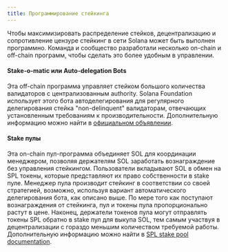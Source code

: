 ```yaml
---
title: Программирование стейкинга
---
```


Чтобы максимизировать распределение стейков, децентрализацию и сопротивление цензуре стейкинг в сети Solana может быть выполнен программно. Команда и сообщество разработали несколько on-chain и off-chain программ, чтобы сделать это более удобным в управлении.

#### Stake-o-matic или Auto-delegation Bots

Эта off-chain программа управляет стейком большого количества валидаторов с централизованным authority. Solana Foundation использует этого бота автоделегирования для регулярного делегирования стейка "non-delinquent" валидаторам, отвечающих установленным требованиям к производительности. Дополнительную информацию можно найти в [официальном объявлении](https://forums.solana.com/t/stake-o-matic-delegation-matching-program/790).

#### Stake пулы

Эта on-chain пул-программа объединяет SOL для координации менеджером, позволяя держателям SOL заработать вознаграждение без управления стейкингом. Пользователи вкладывают SOL в обмен на SPL токены, которые представляют их право собственности в stake пуле. Менеджер пула производит стейкинг в соответствии со своей стратегией, возможно, используя вариант автоматического делегирования бота, как описано выше. По мере того как поступают вознаграждения от стейкинга, пул и токены пула пропорционально растут в цене. Наконец, держатели токенов пула могут отправлять токены SPL обратно в stake пул для выкупа SOL, тем самым участвуя в децентрализации с гораздо меньшим количеством требуемой работы. Дополнительную информацию можно найти в [SPL stake pool documentation](https://spl.solana.com/stake-pool).
